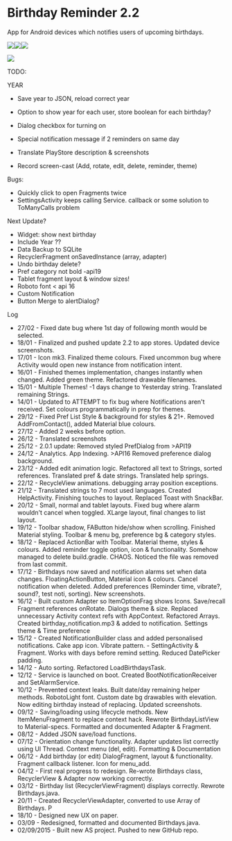 # Birthday Reminder 2.2
App for Android devices which notifies users of upcoming birthdays.

![](http://i.imgur.com/yJP9f4O.png)![](http://i.imgur.com/PaiXGEV.png)![](http://i.imgur.com/NmQy37X.png)

[<img src="http://i.imgur.com/aL8bBy5.png?1">](https://play.google.com/store/apps/details?id=website.julianrosser.birthdays)

TODO:

YEAR
- Save year to JSON, reload correct year
- Option to show year for each user, store boolean for each birthday?
- Dialog checkbox for turning on

- Special notification message if 2 reminders on same day
- Translate PlayStore description & screenshots
- Record screen-cast (Add, rotate, edit, delete, reminder, theme)

Bugs:
- Quickly click to open Fragments twice
- SettingsActivity keeps calling Service. callback or some solution to ToManyCalls problem

Next Update?
- Widget: show next birthday
- Include Year ??
- Data Backup to SQLite
- RecyclerFragment onSavedInstance (array, adapter)
- Undo birthday delete?
- Pref category not bold -api19
- Tablet fragment layout & window sizes!
- Roboto font < api 16
- Custom Notification
- Button Merge to alertDialog?

Log
- 27/02 - Fixed date bug where 1st day of following month would be selected.
- 18/01 - Finalized and pushed update 2.2 to app stores. Updated device screenshots.
- 17/01 - Icon mk3. Finalized theme colours. Fixed uncommon bug where Activity would open new instance from notification intent.
- 16/01 - Finished themes implementation, changes instantly when changed. Added green theme. Refactored drawable filenames.
- 15/01 - Multiple Themes! -1 days change to Yesterday string. Translated remaining Strings.
- 14/01 - Updated to ATTEMPT to fix bug where Notifications aren't received. Set colours programmatically in prep for themes.
- 29/12 - Fixed Pref List Style & background for styles & 21+. Removed AddFromContact(), added Material blue colours.
- 27/12 - Added 2 weeks before option.
- 26/12 - Translated screenshots
- 25/12 - 2.0.1 update: Removed styled PrefDialog from >API19
- 24/12 - Analytics. App Indexing. >API16 Removed preference dialog background.
- 23/12 - Added edit animation logic. Refactored all text to Strings, sorted references. Translated pref & date strings. Translated help springs.
- 22/12 - RecycleView animations. debugging array position exceptions.
- 21/12 - Translated strings to 7 most used languages. Created HelpActivity. Finishing touches to layout. Replaced Toast with SnackBar.
- 20/12 - Small, normal and tablet layouts. Fixed bug where alarm wouldn't cancel when toggled. XLarge layout, final changes to list layout.
- 19/12 - Toolbar shadow, FAButton hide/show when scrolling. Finished Material styling. Toolbar & menu bg, preference bg & category styles.
- 18/12 - Replaced ActionBar with Toolbar. Material theme, styles & colours. Added reminder toggle option, icon & functionality.
          Somehow managed to delete build.gradle. CHAOS. Noticed the file was removed from last commit.
- 17/12 - Birthdays now saved and notification alarms set when data changes. FloatingActionButton, Material icon & colours.
          Cancel notification when deleted. Added preferences (Reminder time, vibrate?, sound?, test noti, sorting). New screenshots.
- 16/12 - Built custom Adapter so ItemOptionFrag shows Icons. Save/recall Fragment references onRotate.
          Dialogs theme & size. Replaced unnecessary Activity context refs with AppContext. Refactored Arrays.
          Created birthday_notification.mp3 & added to notification. Settings theme & Time preference
- 15/12 - Created NotificationBuilder class and added personalised notifications. Cake app icon. Vibrate pattern.
        - SettingActivity & Fragment. Works with days before remind setting. Reduced DatePicker padding.
- 14/12 - Auto sorting. Refactored LoadBirthdaysTask.
- 12/12 - Service is launched on boot. Created BootNotificationReceiver and SetAlarmService.
- 10/12 - Prevented context leaks. Built date/day remaining helper methods. RobotoLight font.
Custom date bg drawables with elevation. Now editing birthday instead of replacing. Updated screenshots.
- 09/12 - Saving/loading using lifecycle methods. New ItemMenuFragment to replace context hack. Rewrote BirthdayListView
          to Material-specs. Formatted and documented Adapter & Fragment.
- 08/12 - Added JSON save/load functions.
- 07/12 - Orientation change functionality. Adapter updates list correctly using UI Thread. Context menu (del, edit). Formatting & Documentation
- 06/12 - Add birthday (or edit) DialogFragment, layout & functionality. Fragment callback listener. Icon for menu_add.
- 04/12 - First real progress to redesign. Re-wrote Birthdays class, RecyclerView & Adapter now working correctly.
- 03/12 - Birthday list (RecyclerViewFragment) displays correctly. Rewrote Birthdays.java.
- 20/11 - Created RecyclerViewAdapter, converted to use Array of Birthdays. P
- 18/10 - Designed new UX on paper.
- 03/09 - Redesigned, formatted and documented Birthdays.java.
- 02/09/2015 - Built new AS project. Pushed to new GitHub repo.

